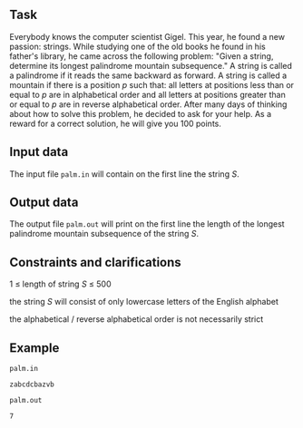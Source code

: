 ## Task

Everybody knows the computer scientist Gigel. This year, he found a new passion: strings. While studying one of the old books he found in his father's library, he came across the following problem: "Given a string, determine its longest palindrome mountain subsequence." A string is called a palindrome if it reads the same backward as forward. A string is called a mountain if there is a position $p$ such that: all letters at positions less than or equal to $p$ are in alphabetical order and all letters at positions greater than or equal to $p$ are in reverse alphabetical order. After many days of thinking about how to solve this problem, he decided to ask for your help. As a reward for a correct solution, he will give you 100 points.

## Input data

The input file `palm.in` will contain on the first line the string $S$.

## Output data

The output file `palm.out` will print on the first line the length of the longest palindrome mountain subsequence of the string $S$.

## Constraints and clarifications

1 $\leq$ length of string $S$ $\leq$ 500

the string $S$ will consist of only lowercase letters of the English alphabet

the alphabetical / reverse alphabetical order is not necessarily strict

## Example

`palm.in`
```
zabcdcbazvb
```

`palm.out`
```
7
```